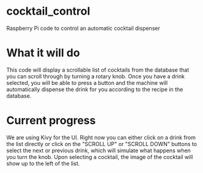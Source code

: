 # cocktail_control
Raspberry Pi code to control an automatic cocktail dispenser

# What it will do
This code will display a scrollable list of cocktails from the database that you can scroll through by turning a rotary knob. Once you have a drink selected, you will be able to press a button and the machine will automatically dispense the drink for you according to the recipe in the database.

# Current progress
We are using Kivy for the UI. Right now you can either click on a drink from the list directly or click on the "SCROLL UP" or "SCROLL DOWN" buttons to select the next or previous drink, which will simulate what happens when you turn the knob. Upon selecting a cocktail, the image of the cocktail will show up to the left of the list. 
